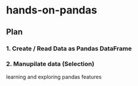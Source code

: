 # hands-on-pandas
## Plan
### 1. Create / Read Data as Pandas DataFrame
### 2. Manupilate data (Selection)
learning and exploring pandas features

